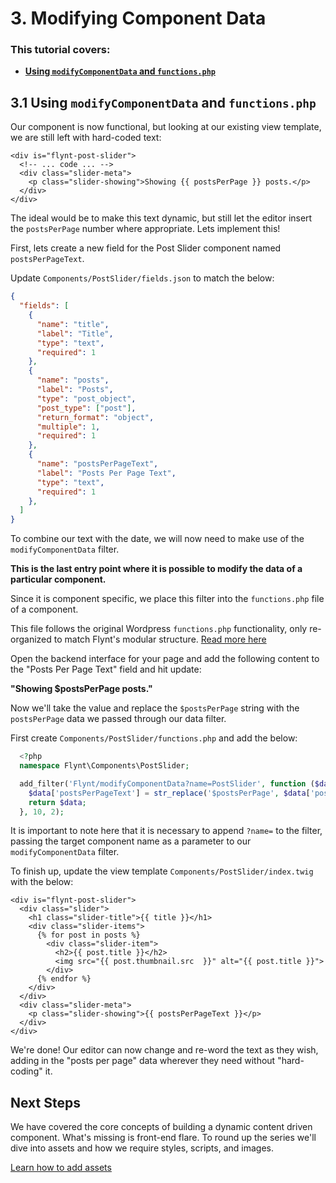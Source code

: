 # 3. Modifying Component Data

<div class="alert">
  <h3>This tutorial covers:</h3>
  <ul>
    <li><strong><a href="#31-using-modifycomponentdata-and-functionsphp">Using <code>modifyComponentData</code> and <code>functions.php</code></strong></a></li>
  </ul>
</div>

## 3.1 Using `modifyComponentData` and `functions.php`

Our component is now functional, but looking at our existing view template, we are still left with hard-coded text:

```twig
<div is="flynt-post-slider">
  <!-- ... code ... -->
  <div class="slider-meta">
    <p class="slider-showing">Showing {{ postsPerPage }} posts.</p>
  </div>
</div>
```

The ideal would be to make this text dynamic, but still let the editor insert the `postsPerPage` number where appropriate. Lets implement this!

First, lets create a new field for the Post Slider component named `postsPerPageText`.

Update `Components/PostSlider/fields.json` to match the below:

```json
{
  "fields": [
    {
      "name": "title",
      "label": "Title",
      "type": "text",
      "required": 1
    },
    {
      "name": "posts",
      "label": "Posts",
      "type": "post_object",
      "post_type": ["post"],
      "return_format": "object",
      "multiple": 1,
      "required": 1
    },
    {
      "name": "postsPerPageText",
      "label": "Posts Per Page Text",
      "type": "text",
      "required": 1
    },
  ]
}
```

To combine our text with the date, we will now need to make use of the `modifyComponentData` filter.

**This is the last entry point where it is possible to modify the data of a particular component.**

Since it is component specific, we place this filter into the `functions.php` file of a component.

<p class="source-note source-note--info">This file follows the original Wordpress <code>functions.php</code> functionality, only re-organized to match Flynt's modular structure. <a href="https://codex.wordpress.org/Functions_File_Explained" target="_blank">Read more here</a></p>

Open the backend interface for your page and add the following content to the "Posts Per Page Text" field and hit update:

**"Showing $postsPerPage posts."**

Now we'll take the value and replace the `$postsPerPage` string with the `postsPerPage` data we passed through our data filter.

First create `Components/PostSlider/functions.php` and add the below:

```php
  <?php
  namespace Flynt\Components\PostSlider;

  add_filter('Flynt/modifyComponentData?name=PostSlider', function ($data) {
    $data['postsPerPageText'] = str_replace('$postsPerPage', $data['postsPerPage'], $data['postsPerPageText'])
    return $data;
  }, 10, 2);
```

It is important to note here that it is necessary to append `?name=` to the filter, passing the target component name as a parameter to our `modifyComponentData` filter.

To finish up, update the view template `Components/PostSlider/index.twig` with the below:

```twig
<div is="flynt-post-slider">
  <div class="slider">
    <h1 class="slider-title">{{ title }}</h1>
    <div class="slider-items">
      {% for post in posts %}
        <div class="slider-item">
          <h2>{{ post.title }}</h2>
          <img src="{{ post.thumbnail.src  }}" alt="{{ post.title }}">
        </div>
      {% endfor %}
    </div>
  </div>
  <div class="slider-meta">
    <p class="slider-showing">{{ postsPerPageText }}</p>
  </div>
</div>
```

We're done! Our editor can now change and re-word the text as they wish, adding in the "posts per page" data wherever they need without "hard-coding" it.

<div class="alert alert-steps">
  <h2>Next Steps</h2>

  <p>We have covered the core concepts of building a dynamic content driven component. What's missing is front-end flare. To round up the series we'll dive into assets and how we require styles, scripts, and images.</p>

  <p><a href="adding-assets.md" class="btn btn-primary">Learn how to add assets</a></p>
</div>
